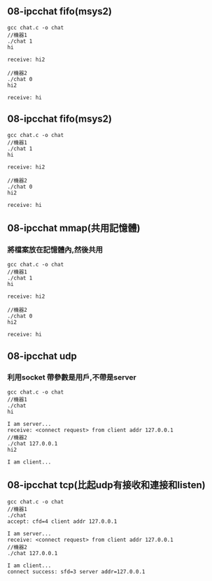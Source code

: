 ## 08-ipcchat fifo(msys2)
```
gcc chat.c -o chat
//機器1
./chat 1
hi

receive: hi2

//機器2
./chat 0
hi2

receive: hi
```
## 08-ipcchat fifo(msys2)
```
gcc chat.c -o chat
//機器1
./chat 1
hi

receive: hi2

//機器2
./chat 0
hi2

receive: hi
```
## 08-ipcchat mmap(共用記憶體)
### 將檔案放在記憶體內,然後共用
```
gcc chat.c -o chat
//機器1
./chat 1
hi

receive: hi2

//機器2
./chat 0
hi2

receive: hi
```
## 08-ipcchat udp
### 利用socket 帶參數是用戶,不帶是server
```
gcc chat.c -o chat
//機器1
./chat
hi

I am server...
receive: <connect request> from client addr 127.0.0.1
//機器2
./chat 127.0.0.1
hi2

I am client...
```
## 08-ipcchat tcp(比起udp有接收和連接和listen)
```
gcc chat.c -o chat
//機器1
./chat
accept: cfd=4 client addr 127.0.0.1

I am server...
receive: <connect request> from client addr 127.0.0.1
//機器2
./chat 127.0.0.1

I am client...
connect success: sfd=3 server addr=127.0.0.1
```
